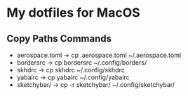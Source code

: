 # My dotfiles for MacOS

## Copy Paths Commands
- aerospace.toml -> cp .aerospace.toml ~/.aerospace.toml
- bordersrc -> cp bordersrc ~/.config/borders/
- skhdrc -> cp skhdrc ~/.config/skhdrc
- yabairc -> cp yabairc ~/.config/yabairc
- sketchybar/ -> cp -r sketchybar/ ~/.config/sketchybar/
